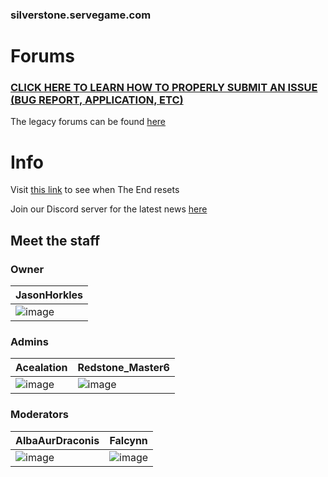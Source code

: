 ### silverstone.servegame.com
# Forums
### [CLICK HERE TO LEARN HOW TO PROPERLY SUBMIT AN ISSUE (BUG REPORT, APPLICATION, ETC)](https://github.com/JasonHorkles/Silverstone/wiki)

The legacy forums can be found [here](https://jasonhorkles.wixsite.com/server-backup/forum)

# Info
Visit [this link](https://rebrand.ly/SilverstoneEndReset) to see when The End resets

Join our Discord server for the latest news [here](https://discord.gg/VVSUEPd)
## Meet the staff
### Owner
| JasonHorkles |
|-|
| ![image](https://mc-heads.net/player/a28173aff0a947fe854919c6bccf68da/100.png) |

### Admins
Acealation | Redstone_Master6
-|-
![image](https://mc-heads.net/player/5c3d3b7caa024751ae4b60b277da9c35/100.png) | ![image](https://mc-heads.net/player/75fb05a29d9e49cbbe346bd5215548ba/100.png)

### Moderators
AlbaAurDraconis | Falcynn
-|-
![image](https://mc-heads.net/player/e70a462285b6417d92017322e5094465/100.png) | ![image](https://mc-heads.net/player/ebe36b5e52eb4956aee4f4f6e3136189/100.png)
